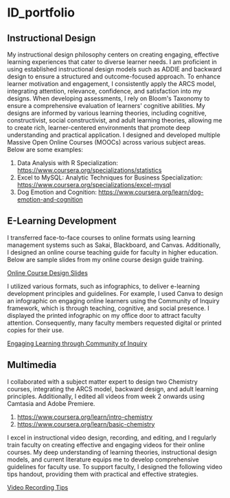# ID_portfolio
## Instructional Design
My instructional design philosophy centers on creating engaging, effective learning experiences that cater to diverse learner needs. I am proficient in using established instructional design models such as ADDIE and backward design to ensure a structured and outcome-focused approach. To enhance learner motivation and engagement, I consistently apply the ARCS model, integrating attention, relevance, confidence, and satisfaction into my designs. When developing assessments, I rely on Bloom's Taxonomy to ensure a comprehensive evaluation of learners' cognitive abilities. My designs are informed by various learning theories, including cognitive, constructivist, social constructivist, and adult learning theories, allowing me to create rich, learner-centered environments that promote deep understanding and practical application. I designed and developed multiple Massive Open Online Courses (MOOCs) across various subject areas. Below are some examples:

1. Data Analysis with R Specialization: https://www.coursera.org/specializations/statistics
2. Excel to MySQL: Analytic Techniques for Business Specialization: https://www.coursera.org/specializations/excel-mysql
3. Dog Emotion and Cognition: https://www.coursera.org/learn/dog-emotion-and-cognition 
 
## E-Learning Development
I transferred face-to-face courses to online formats using learning management systems such as Sakai, Blackboard, and Canvas. Additionally, I designed an online course teaching guide for faculty in higher education. Below are sample slides from my online course design guide training.

<a href="https://github.com/kun-li/ID_portfolio/blob/main/Teaching_Sample.pdf" target="_blank">Online Course Design Slides</a>

I utilized various formats, such as infographics, to deliver e-learning development principles and guidelines. For example, I used Canva to design an infographic on engaging online learners using the Community of Inquiry framework, which is through teaching, cognitive, and social presence. I displayed the printed infographic on my office door to attract faculty attention. Consequently, many faculty members requested digital or printed copies for their use.

<a href="https://github.com/kun-li/ID_portfolio/blob/main/Engaging_Online_COI.png" target="_blank">Engaging Learning through Community of Inquiry</a>

## Multimedia
I collaborated with a subject matter expert to design two Chemistry courses, integrating the ARCS model, backward design, and adult learning principles. Additionally, I edited all videos from week 2 onwards using Camtasia and Adobe Premiere.

1. https://www.coursera.org/learn/intro-chemistry
2. https://www.coursera.org/learn/basic-chemistry

I excel in instructional video design, recording, and editing, and I regularly train faculty on creating effective and engaging videos for their online courses. My deep understanding of learning theories, instructional design models, and current literature equips me to develop comprehensive guidelines for faculty use. To support faculty, I designed the following video tips handout, providing them with practical and effective strategies.

<a href="[https://github.com/kun-li/ID_portfolio/blob/main/Engaging_Online_COI.png](https://github.com/kun-li/ID_portfolio/blob/main/Video%20Recording%20Tips.pdf)" target="_blank">Video Recording Tips</a>
